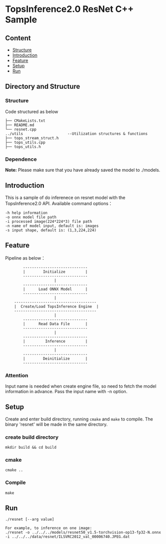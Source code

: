 # TopsInference2.0 ResNet C++ Sample

## Content
* [Structure](#Structure)
* [Introduction](#Introduction)
* [Feature](#Feature)
* [Setup](#Setup)
* [Run](#Run)

## Directory and Structure
### Structure
Code structured as below
```shell
├── CMakeLists.txt
├── README.md
└── resnet.cpp
../utils                    --Utilization structures & functions
├── tops_stream_struct.h
├── tops_utils.cpp
├── tops_utils.h
```
### Dependence
**Note:** Please make sure that you have already saved the model to ./models.

## Introduction
This is a sample of do inferenece on resnet model with the TopsInference2.0 API.
Available command options：
```
-h help information
-o onnx model file path
-i processed image(224*224*3) file path
-n name of model input, default is: images
-s input shape, default is: (1,3,224,224)
```

## Feature
Pipeline as below：
```
        -----------------------------
        |        Initialize         |
        -----------------------------
                      |
        -----------------------------
        |      Load ONNX Model      |
        -----------------------------
                      |
    -------------------------------------
    |  Create/Load TopsInference Engine  |
    -------------------------------------
                      |
        -----------------------------
        |      Read Data File       |
        -----------------------------
                      |
        -----------------------------
        |         Inference         |
        -----------------------------
                      |
        -----------------------------
        |        Deinitialize       |
        -----------------------------
```

### Attention
Input name is needed when create engine file, so need to fetch the model information in advance. Pass the input name with -n option.

## Setup
Create and enter build directory, running `cmake` and `make` to compile.
The binary 'resnet' will be made in the same directory.

### create build directory
```shell
mkdir build && cd build
```

### cmake
```shell
cmake ..
```

### Compile
```shell
make
```

## Run
``` shell
./resnet [--arg value]

For example, to inference on one image:
./resnet -o ../../../models/resnet50_v1.5-torchvision-op13-fp32-N.onnx  -i ../../../data/resnet/ILSVRC2012_val_00006740.JPEG.dat
```
